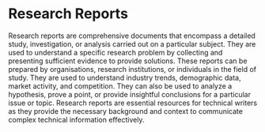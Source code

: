 # Research Reports

Research reports are comprehensive documents that encompass a detailed study, investigation, or analysis carried out on a particular subject. They are used to understand a specific research problem by collecting and presenting sufficient evidence to provide solutions. These reports can be prepared by organisations, research institutions, or individuals in the field of study. They are used to understand industry trends, demographic data, market activity, and competition. They can also be used to analyze a hypothesis, prove a point, or provide insightful conclusions for a particular issue or topic. Research reports are essential resources for technical writers as they provide the necessary background and context to communicate complex technical information effectively.